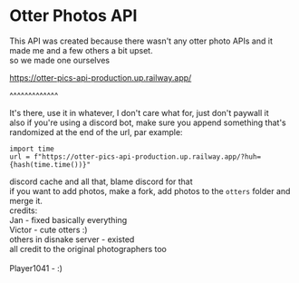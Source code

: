# Otter Photos API

This API was created because there wasn't any otter photo APIs and it made me and a few others a bit upset.\
so we made one ourselves

https://otter-pics-api-production.up.railway.app/

^^^^^^^^^^^^^

It's there, use it in whatever, I don't care what for, just don't paywall it\
also if you're using a discord bot, make sure you append something that's randomized at the end of the url, par example:
```
import time
url = f"https://otter-pics-api-production.up.railway.app/?huh={hash(time.time())}"
```
discord cache and all that, blame discord for that\
if you want to add photos, make a fork, add photos to the `otters` folder and merge it.\
credits:\
Jan - fixed basically everything\
Victor - cute otters :)\
others in disnake server - existed\
all credit to the original photographers too\
\
Player1041 - :)